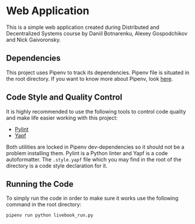 # Web Application

This is a simple web application created during Distributed and Decentralized Systems course by Daniil Botnarenku, Alexey Gospodchikov and Nick Gaivoronsky.

## Dependencies

This project uses Pipenv to track its dependencies. Pipenv file is situated in the root directory. If you want to know more about Pipenv, look [here](https://github.com/pypa/pipenv).

## Code Style and Quality Control

It is highly recommended to use the following tools to control code quality and make life easier working with this project:

* [Pylint](https://pylint.readthedocs.io/en/latest/)
* [Yapf](https://github.com/google/yapf)

Both utilities are locked in Pipenv dev-dependencies so it should not be a problem installing them. Pylint is a Python linter and Yapf is a code autoformatter. The `.style.yapf` file which you may find in the root of the directory is a code style declaration for it.

## Running the Code

To simply run the code in order to make sure it works use the following command in the root directory:

```bash
pipenv run python livebook_run.py
```
